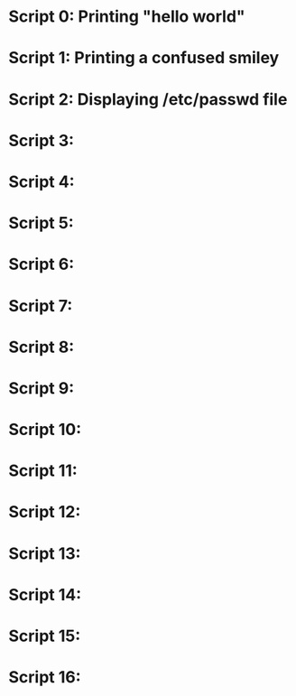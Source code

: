 # Script 0: Printing "hello world"
# Script 1: Printing a confused smiley
# Script 2: Displaying /etc/passwd file
# Script 3: 
# Script 4: 
# Script 5: 
# Script 6: 
# Script 7: 
# Script 8: 
# Script 9: 
# Script 10: 
# Script 11: 
# Script 12: 
# Script 13:  
# Script 14: 
# Script 15: 
# Script 16:  
